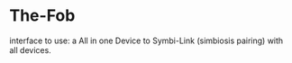# The-Fob
interface to use: a All in one Device to Symbi-Link (simbiosis pairing) with all devices.
